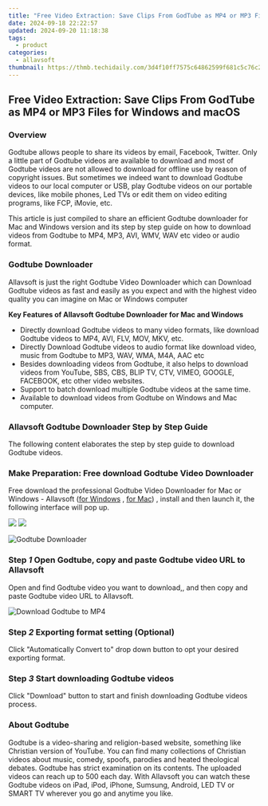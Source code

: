```yaml
---
title: "Free Video Extraction: Save Clips From GodTube as MP4 or MP3 Files for Windows and macOS"
date: 2024-09-18 22:22:57
updated: 2024-09-20 11:18:38
tags:
  - product
categories:
  - allavsoft
thumbnail: https://thmb.techidaily.com/3d4f10ff7575c64862599f681c5c76c2a7860b5686d5a4ad72e83eea7dc08de2.jpg
---
```


## Free Video Extraction: Save Clips From GodTube as MP4 or MP3 Files for Windows and macOS

### Overview

Godtube allows people to share its videos by email, Facebook, Twitter. Only a little part of Godtube videos are available to download and most of Godtube videos are not allowed to download for offline use by reason of copyright issues. But sometimes we indeed want to download Godtube videos to our local computer or USB, play Godtube videos on our portable devices, like mobile phones, Led TVs or edit them on video editing programs, like FCP, iMovie, etc.

This article is just compiled to share an efficient Godtube downloader for Mac and Windows version and its step by step guide on how to download videos from Godtube to MP4, MP3, AVI, WMV, WAV etc video or audio format.

### Godtube Downloader

Allavsoft is just the right Godtube Video Downloader which can Download Godtube videos as fast and easily as you expect and with the highest video quality you can imagine on Mac or Windows computer

**Key Features of Allavsoft Godtube Downloader for Mac and Windows**

* Directly download Godtube videos to many video formats, like download Godtube videos to MP4, AVI, FLV, MOV, MKV, etc.
* Directly Download Godtube videos to audio format like download video, music from Godtube to MP3, WAV, WMA, M4A, AAC etc
* Besides downloading videos from Godtube, it also helps to download videos from YouTube, SBS, CBS, BLIP TV, CTV, VIMEO, GOOGLE, FACEBOOK, etc other video websites.
* Support to batch download multiple Godtube videos at the same time.
* Available to download videos from Godtube on Windows and Mac computer.

### Allavsoft Godtube Downloader Step by Step Guide

The following content elaborates the step by step guide to download Godtube videos.

### Make Preparation: Free download Godtube Video Downloader

Free download the professional Godtube Video Downloader for Mac or Windows - Allavsoft ([for Windows](https://tools.techidaily.com/allavsoft/products/) , [for Mac](https://tools.techidaily.com/allavsoft/products/)) , install and then launch it, the following interface will pop up.

[![](https://www.allavsoft.com/how-to/../images/how-to/free-download-win.jpg)](https://tools.techidaily.com/allavsoft/products/) [![](https://www.allavsoft.com/how-to/../images/how-to/free-download-mac.jpg)](https://tools.techidaily.com/allavsoft/products/)

![Godtube Downloader](https://www.allavsoft.com/how-to/../images/allavsoft/screen-shot-600.jpg)

### Step _1_ Open Godtube, copy and paste Godtube video URL to Allavsoft

Open and find Godtube video you want to download,, and then copy and paste Godtube video URL to Allavsoft.

![Download Godtube to MP4](https://www.allavsoft.com/how-to/../images/how-to/godtube-download/download-godtube-to-mp4.jpg)

### Step _2_ Exporting format setting (Optional)

Click "Automatically Convert to" drop down button to opt your desired exporting format.

### Step _3_ Start downloading Godtube videos

Click "Download" button to start and finish downloading Godtube videos process.

### About Godtube

Godtube is a video-sharing and religion-based website, something like Christian version of YouTube. You can find many collections of Christian videos about music, comedy, spoofs, parodies and heated theological debates. Godtube has strict examination on its contents. The uploaded videos can reach up to 500 each day. With Allavsoft you can watch these Godtube videos on iPad, iPod, iPhone, Sumsung, Android, LED TV or SMART TV wherever you go and anytime you like.

<ins class="adsbygoogle"
     style="display:block"
     data-ad-format="autorelaxed"
     data-ad-client="ca-pub-7571918770474297"
     data-ad-slot="1223367746"></ins>



<ins class="adsbygoogle"
     style="display:block"
     data-ad-client="ca-pub-7571918770474297"
     data-ad-slot="8358498916"
     data-ad-format="auto"
     data-full-width-responsive="true"></ins>
